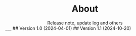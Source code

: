 # <center>About</center>
<center>Release note, update log and others</center>
___
## Version 1.0 (2024-04-01)
## Version 1.1 (2024-10-20)
<br/>
